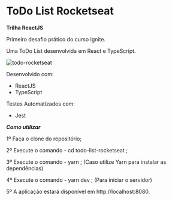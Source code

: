 # ToDo List Rocketseat


**Trilha ReactJS**

Primeiro desafio prático do curso Ignite. 

Uma ToDo List desenvolvida em React e TypeScript.


![todo-rocketseat](https://user-images.githubusercontent.com/76169364/161798735-84667db5-69f0-4749-832d-851c7af50dff.jpeg)

Desenvolvido com:
- ReactJS
- TypeScript

Testes Automatizados com:
- Jest

***Como utilizar***

1º Faça o clone do repositório;

2º Execute o comando - cd todo-list-rocketseat ;

3º Execute o comando - yarn ; (Caso utilize Yarn para instalar as dependências)

4º Execute o comando - yarn dev ; (Para iniciar o servidor)

5º A aplicação estará disponível em http://localhost:8080.
